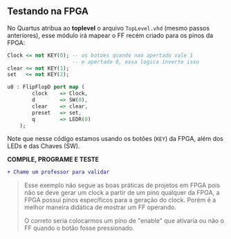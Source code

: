 
## Testando na FPGA 

No Quartus atribua ao **toplevel** o arquivo `TopLevel.vhd` (mesmo passos anteriores), esse módulo irá mapear o FF recém criado para os pinos da FPGA:

``` vhd
Clock <= not KEY(0); -- os botoes quando nao apertado vale 1
                     -- e apertado 0, essa logica inverte isso
clear <= not KEY(1);
set   <= not KEY(2);

u0 : FlipFlopD port map (
		clock    => Clock,
		d        => SW(0),
		clear    => clear,
		preset   => set,
		q        => LEDR(0)
	);		
```

Note que nesse código estamos usando os botões (`KEY`) da FPGA, além dos LEDs e das Chaves (SW).

**COMPILE, PROGRAME E TESTE**

```diff
+ Chame um professor para validar
```

> Esse exemplo não segue as boas práticas de projetos em FPGA pois não se deve gerar um clock a partir de um pino qualquer da FPGA, a FPGA possui pinos específicos para a geração do clock. Porém é a melhor maneira didática de mostrar um FF operando.
>
> O correto seria colocarmos um pino de "enable" que ativaria ou não o FF quando o botão fosse pressionado.


